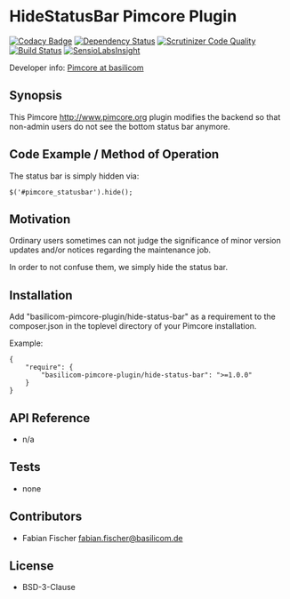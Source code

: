HideStatusBar Pimcore Plugin
================================================

[![Codacy Badge](https://www.codacy.com/project/badge/fd29fac5440e4fb2a06dcbb365cc6698)](https://www.codacy.com/public/basilicom/pimcorepluginhidestatusbar)
[![Dependency Status](https://www.versioneye.com/user/projects/545f22beeb8df292d50000d3/badge.svg?style=flat)](https://www.versioneye.com/user/projects/545f22beeb8df292d50000d3)
[![Scrutinizer Code Quality](https://scrutinizer-ci.com/g/basilicom/pimcore-plugin-hide-status-bar/badges/quality-score.png?b=master)](https://scrutinizer-ci.com/g/basilicom/pimcore-plugin-hide-status-bar/?branch=master)
[![Build Status](https://scrutinizer-ci.com/g/basilicom/pimcore-plugin-hide-status-bar/badges/build.png?b=master)](https://scrutinizer-ci.com/g/basilicom/pimcore-plugin-hide-status-bar/build-status/master)
[![SensioLabsInsight](https://insight.sensiolabs.com/projects/67a6b57d-a46a-4711-813f-121b0896da3f/mini.png)](https://insight.sensiolabs.com/projects/67a6b57d-a46a-4711-813f-121b0896da3f)

Developer info: [Pimcore at basilicom](http://basilicom.de/en/pimcore)

## Synopsis

This Pimcore <http://www.pimcore.org> plugin modifies the
backend so that non-admin users do not see the bottom
status bar anymore.

## Code Example / Method of Operation

The status bar is simply hidden via:

    $('#pimcore_statusbar').hide();

## Motivation

Ordinary users sometimes can not judge the significance of minor
version updates and/or notices regarding the maintenance job.

In order to not confuse them, we simply hide the status bar.

## Installation

Add "basilicom-pimcore-plugin/hide-status-bar" as a requirement to the
composer.json in the toplevel directory of your Pimcore installation.

Example:

    {
        "require": {
            "basilicom-pimcore-plugin/hide-status-bar": ">=1.0.0"
        }
    }

## API Reference

* n/a

## Tests

* none

## Contributors

* Fabian Fischer <fabian.fischer@basilicom.de>

## License

* BSD-3-Clause
